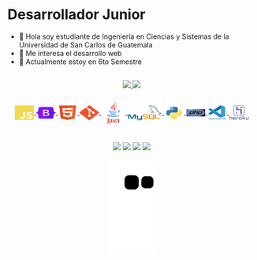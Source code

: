  # Desarrollador Junior
- 👋 Hola soy estudiante de Ingeniería en Ciencias y Sistemas de la Universidad de San Carlos de Guatemala
- 👀 Me interesa el desarrollo web
- 🌱 Actualmente estoy en 6to Semestre
 ##
<div align="center">
  <a href="https://github.com/ifigueroa065">
  <img height="180em" src="https://github-readme-stats.vercel.app/api?username=ifigueroa065&show_icons=true&theme=gotham&include_all_commits=true&count_private=true"/>
   
  <img height="180em" src="https://github-readme-stats.vercel.app/api/top-langs/?username=ifigueroa065&layout=compact&langs_count=7&theme=gotham"/>
</div>

<div style="display: inline_block" align="center"><br>
  <img align="center" height="30" width="40" src="https://raw.githubusercontent.com/devicons/devicon/master/icons/javascript/javascript-plain.svg">
  <img align="center"  height="30" width="40" src="https://raw.githubusercontent.com/devicons/devicon/master/icons/bootstrap/bootstrap-original.svg">
  <img align="center"  height="30" width="40" src="https://raw.githubusercontent.com/devicons/devicon/master/icons/html5/html5-original.svg">
  <img align="center"  height="30" width="40" src="https://raw.githubusercontent.com/devicons/devicon/master/icons/git/git-original.svg">
  <img align="center"  height="45" width="50" src="https://raw.githubusercontent.com/devicons/devicon/master/icons/java/java-original-wordmark.svg">
  <img align="center"  height="60" width="70" src="https://raw.githubusercontent.com/devicons/devicon/master/icons/mysql/mysql-original-wordmark.svg">
  <img align="center"  height="30" width="40" src="https://raw.githubusercontent.com/devicons/devicon/master/icons/python/python-original.svg">
  <img align="center"  height="30" width="40" src="https://raw.githubusercontent.com/devicons/devicon/master/icons/php/php-original.svg">
  <img align="center"  height="30" width="40" src="https://raw.githubusercontent.com/devicons/devicon/master/icons/vscode/vscode-original-wordmark.svg">
  <img align="center"  height="30" width="40" src="https://raw.githubusercontent.com/devicons/devicon/master/icons/heroku/heroku-original-wordmark.svg">
  
  
   
</div>
  
  ## 
  <div align="center"> 
  <a href="https://www.youtube.com/channel/UC7mwtTz1EjFzaNfdO9d3nfQ" target="_blank"><img src="https://img.shields.io/badge/YouTube-FF0000?style=for-the-badge&logo=youtube&logoColor=white" target="_blank"></a>
  <a href="https://instagram.com/_ifigueroa" target="_blank"><img src="https://img.shields.io/badge/-Instagram-%23E4405F?style=for-the-badge&logo=instagram&logoColor=white" target="_blank"></a>
  <a href = "mailto:isaiimiff13@gmail.com"><img src="https://img.shields.io/badge/-Gmail-%23333?style=for-the-badge&logo=gmail&logoColor=white" target="_blank"></a>
  <a href="https://www.linkedin.com/in/marlon-isaí-figueroa-farfán-5675bb146/" target="_blank"><img src="https://img.shields.io/badge/-LinkedIn-%230077B5?style=for-the-badge&logo=linkedin&logoColor=white" target="_blank"></a> 
 
  ![Snake animation](https://github.com/rafaballerini/rafaballerini/blob/output/github-contribution-grid-snake.svg)
 
</div>
<!---
ifigueroa065/ifigueroa065 is a ✨ special ✨ repository because its `README.md` (this file) appears on your GitHub profile.
You can click the Preview link to take a look at your changes.
--->
